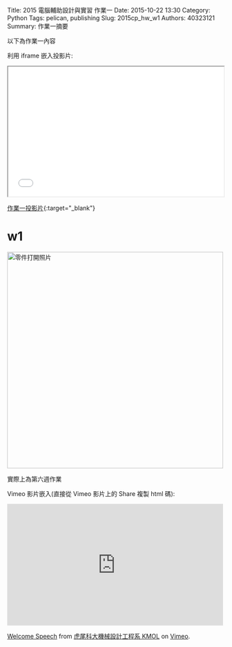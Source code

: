 Title: 2015 電腦輔助設計與實習 作業一
Date: 2015-10-22 13:30
Category: Python
Tags: pelican, publishing
Slug: 2015cp_hw_w1
Authors: 40323121
Summary: 作業一摘要

以下為作業一內容


利用 iframe 嵌入投影片:

<iframe src="40323107_cp_w1_p.html" width="500" height="300"></iframe>

[作業一投影片](40323107_cp_w1_p.html){:target="_blank"}

w1
============

<img src="https://copy.com/tWJ3FOUPRih6HUR4" width="500" alt="零件打開照片"></img>



實際上為第六週作業

Vimeo 影片嵌入(直接從 Vimeo 影片上的 Share 複製 html 碼):

<iframe src="https://player.vimeo.com/video/137724068" width="500" height="281" frameborder="0" webkitallowfullscreen mozallowfullscreen allowfullscreen></iframe> <p><a href="https://vimeo.com/137724068">Welcome Speech</a> from <a href="https://vimeo.com/user24079973">虎尾科大機械設計工程系 KMOL</a> on <a href="https://vimeo.com">Vimeo</a>.</p>
